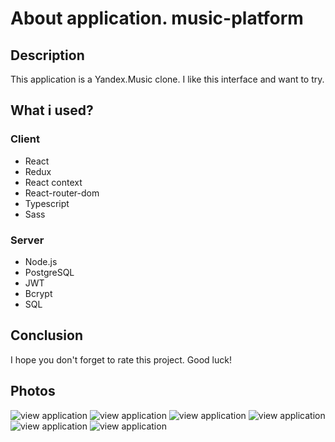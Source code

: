 # About application. music-platform

## Description

This application is a Yandex.Music clone. I like this interface and want to try.

## What i used?

### Client

-   React
-   Redux
-   React context
-   React-router-dom
-   Typescript
-   Sass

### Server

-   Node.js
-   PostgreSQL
-   JWT
-   Bcrypt
-   SQL

## Conclusion

I hope you don't forget to rate this project. Good luck!

## Photos

![view application](https://sun9-87.userapi.com/impg/qswFM4o6r8clh6jw51xjhx_vyzZThay8hF2dkQ/LSMYf3c72nk.jpg?size=1920x1080&quality=96&sign=cc70d4f8c33bafe954428141b38eadf9&type=album)
![view application](https://sun9-43.userapi.com/impg/mmz9yp7dTyNsmAwI9pTOgA2TLxKLZQLH_iODCg/YNlhQwVgCTs.jpg?size=1920x1080&quality=96&sign=1c40b1fdb41a862d09119e086d3ce6bc&type=album)
![view application](https://sun9-84.userapi.com/impg/tmzRxLCV-HC5hSFi8bx3xziCCx4jYw4mqqRMRA/YmQvmKNIUcY.jpg?size=1920x1080&quality=96&sign=116a59e5f6413c7788387a4966bec48d&type=album)
![view application](https://sun9-17.userapi.com/impg/RmcSoZ-_3wfFBZ2gEWQO-DiVNUKkXEf3ie_1xQ/m-WaSADo6Jc.jpg?size=1920x1080&quality=96&sign=d71234077a219cdb5e0c68816e493676&type=album)
![view application](https://sun9-85.userapi.com/impg/Ztgy8LwZDfr92BkAl0z1QcygizXG0qvXTPm2ZQ/fxp0qUwKMgo.jpg?size=1920x1080&quality=96&sign=e02c78dc2fc75a6b0fa2ab395464d731&type=album)
![view application](https://sun9-28.userapi.com/impg/KgO5KAzi1kQcwIj9PnyBh-wmMFJ2asZ64bg4Ow/5ztY3-qyRck.jpg?size=1920x1080&quality=96&sign=8e890503a55134229b41906dd5d2a6fa&type=album)

